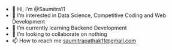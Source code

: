 - 👋 Hi, I’m @Saumitra11
- 👀 I’m interested in Data Science, Competitive Coding and Web Development
- 🌱 I’m currently learning Backend Development
- 💞️ I’m looking to collaborate on nothing
- 📫 How to reach me saumitrapathak11@gmail.com

<!---
Saumitra11/Saumitra11 is a ✨ special ✨ repository because its `README.md` (this file) appears on your GitHub profile.
You can click the Preview link to take a look at your changes.
--->

